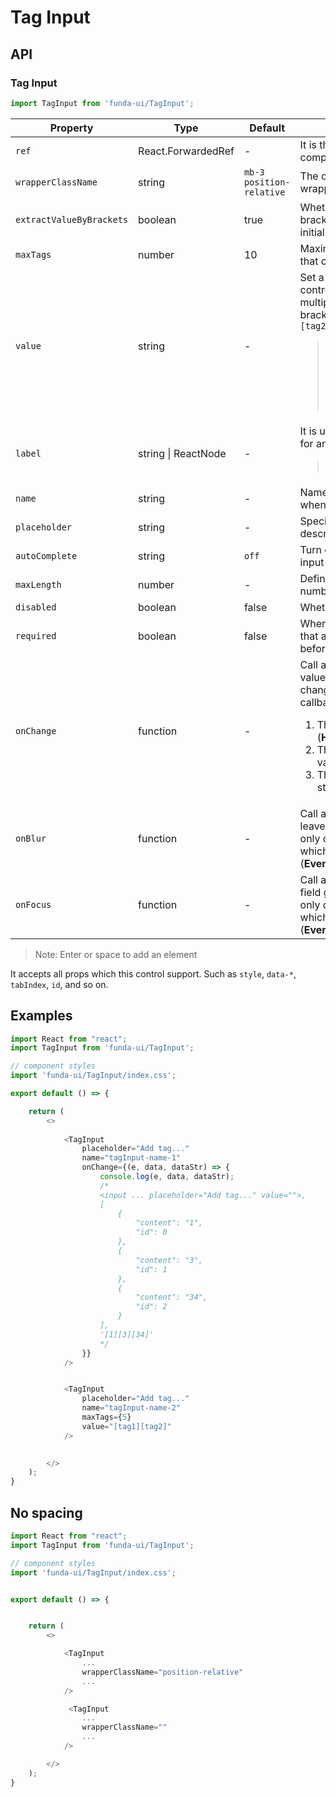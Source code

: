 # Tag Input


## API

### Tag Input
```js
import TagInput from 'funda-ui/TagInput';
```
| Property | Type | Default | Description | Required |
| --- | --- | --- | --- | --- |
| `ref` | React.ForwardedRef | - | It is the return element of this component.  | - |
| `wrapperClassName` | string | `mb-3 position-relative` | The class name of the control wrapper. | - |
| `extractValueByBrackets` | boolean  | true | Whether to use square brackets to save result and initialize default value. | - |
| `maxTags` | number | 10 | Maximum number of tags that can be added. | - |
| `value` | string | - | Set a default value for this control. Please separate multiple values with square brackets. Such as `[tag1][tag2][tag3]` <blockquote>If `extractValueByBrackets` is false, the default value will be separated by comma, such as <br />`tag1,tag2,tag3`</blockquote> | - |
| `label` | string \| ReactNode | - | It is used to specify a label for an element of a form.<blockquote>Support html tags</blockquote> | - |
| `name` | string | - | Name is not deprecated when used with form fields. | - |
| `placeholder` | string | - |  Specifies a short hint that describes. | - |
| `autoComplete` | string  | `off` | Turn off autocomplete for input fields. | - |
| `maxLength` | number | - | Defines the maximum number of characters | - |
| `disabled` | boolean | false | Whether it is disabled | - |
| `required` | boolean | false | When present, it specifies that a field must be filled out before submitting the form. | - |
| `onChange` | function  | - | Call a function when the value of an HTML element is changed. It returns three callback values. <br /> <ol><li>The first is the control (**HTML Element**)</li><li>The second is the current value (**Array**)</li><li>The third is the current string value (**String**)</li></ol> | - |
| `onBlur` | function  | - | Call a function when a user leaves a form field. It returns only one callback value which is the Control Event (**Event**) | - |
| `onFocus` | function  | - | Call a function when an form field gets focus. It returns only one callback value which is the Control Event (**Event**) | - |


> Note: Enter or space to add an element


It accepts all props which this control support. Such as `style`, `data-*`, `tabIndex`, `id`, and so on.


## Examples

```js
import React from "react";
import TagInput from 'funda-ui/TagInput';

// component styles
import 'funda-ui/TagInput/index.css';

export default () => {

    return (
        <>
          
            <TagInput 
                placeholder="Add tag..." 
                name="tagInput-name-1" 
                onChange={(e, data, dataStr) => {
                    console.log(e, data, dataStr);
                    /*
                    <input ... placeholder="Add tag..." value="">,
                    [
                        {
                            "content": "1",
                            "id": 0
                        },
                        {
                            "content": "3",
                            "id": 1
                        },
                        {
                            "content": "34",
                            "id": 2
                        }
                    ],
                    '[1][3][34]'
                    */
                }}
            />


            <TagInput 
                placeholder="Add tag..." 
                name="tagInput-name-2" 
                maxTags={5} 
                value="[tag1][tag2]"
            />

            
        </>
    );
}
```


## No spacing

```js
import React from "react";
import TagInput from 'funda-ui/TagInput';

// component styles
import 'funda-ui/TagInput/index.css';


export default () => {


    return (
        <>

            <TagInput
                ...
                wrapperClassName="position-relative"
                ...
            />

             <TagInput
                ...
                wrapperClassName=""
                ...
            />

        </>
    );
}
```
